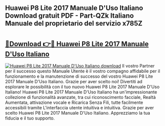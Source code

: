 ## Huawei P8 Lite 2017 Manuale D'Uso Italiano Download gratuit PDF - Part-QZk Italiano Manuale del proprietario del servizio x785Z

# <h2><a href="http://dfbaki.blite.top/?on=Huawei+P8+Lite+2017+Manuale+D%27Uso+Italiano">🔗Download 👉🔴 Huawei P8 Lite 2017 Manuale D'Uso Italiano</a></h2>

[![Huawei P8 Lite 2017 Manuale D'Uso Italiano download](https://i.imgur.com/lujVjoI.png)](http://dfbaki.blite.top/?on=Huawei+P8+Lite+2017+Manuale+D%27Uso+Italiano)
Il vostro Partner per il successo questo Manuale Utente è il vostro compagno affidabile per il funzionamento e la manutenzione di successo del vostro Huawei P8 Lite 2017 Manuale D'Uso Italiano. Grazie per aver scelto noi! Divertiti ad esplorare le possibilità con il tuo nuovo Huawei P8 Lite 2017 Manuale D'Uso Italiano! Huawei P8 Lite 2017 Manuale D'Uso Italiano ha un'impressionante collezione di funzionalità avanzate, tra cui riconoscimento facciale, Realtà Aumentata, attivazione vocale e Ricarica Senza Fili, tutte facilmente accessibili tramite L'interfaccia utente intuitiva e intuitiva. Grazie per aver scelto Huawei P8 Lite 2017 Manuale D'Uso Italiano. Apprezziamo la tua fiducia e il tuo supporto.
